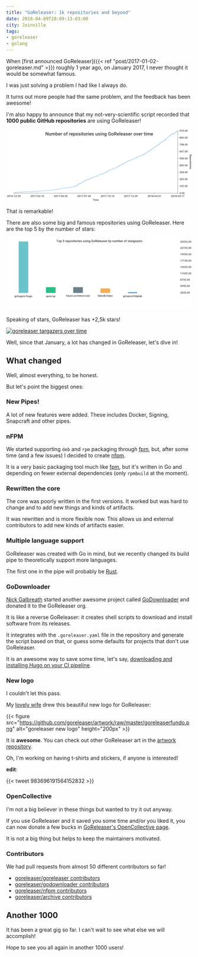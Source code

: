 ```yaml
---
title: "GoReleaser: 1k repositories and beyond"
date: 2018-04-09T20:09:13-03:00
city: Joinville
tags:
- goreleaser
- golang
---
```


When [first announced GoReleaser]({{< ref "post/2017-01-02-goreleaser.md" >}})
roughly 1 year ago, on January 2017, I never thought it would be somewhat
famous.

<!--more-->

I was just solving a problem I had like I always do.

It turns out more people had the same problem, and the feedback has been
awesome!

I'm also happy to announce that my not-very-scientific script recorded that
**1000 public GitHub repositories** are using GoReleaser!

![reposistories using GoReleaser over time](https://raw.githubusercontent.com/caarlos0/goreleaser-users/master/repos.png)

That is remarkable!

There are also some big and famous repositories using GoReleaser. Here are
the top 5 by the number of stars:

![top 5 repositories using goreleaser](https://raw.githubusercontent.com/caarlos0/goreleaser-users/master/stars.png)

Speaking of stars, GoReleaser has +2,5k stars!

[![goreleaser targazers over time](https://starcharts.herokuapp.com/goreleaser/goreleaser.svg)](https://starcharts.herokuapp.com/goreleaser/goreleaser)

Well, since that January, a lot has changed in GoReleaser, let's dive in!

## What changed

Well, almost everything, to be honest.

But let's point the biggest ones:

### New Pipes!

A lot of new features were added.
These includes Docker, Signing, Snapcraft and other pipes.

### nFPM

We started supporting `deb` and `rpm` packaging through [fpm], but, after
some time (and a few issues) I decided to create [nfpm].

It is a very basic packaging tool much like [fpm], but it's written in Go
and depending on fewer external dependencies (only `rpmbuild` at the moment).

### Rewritten the core

The core was poorly written in the first versions. It worked but was hard
to change and to add new things and kinds of artifacts.

It was rewritten and is more flexible now. This allows us and
external contributors to add new kinds of artifacts easier.

### Multiple language support

GoReleaser was created with Go in mind, but we recently changed its build
pipe to theoretically support more languages.

The first one in the pipe will probably be
[Rust](https://github.com/goreleaser/goreleaser/pull/520).

### GoDownloader

[Nick Galbreath][client9] started another awesome project called [GoDownloader]
and donated it to the GoReleaser org.

It is like a reverse GoReleaser: it creates shell scripts to download and
install software from its releases.

It integrates with the `.goreleaser.yaml` file in the repository and generate
the script based on that, or guess some defaults for projects that don't
use GoReleaser.

It is an awesome way to save some time, let's say,
[downloading and installing Hugo on your CI pipeline](https://github.com/caarlos0/carlosbecker.com/blob/master/Makefile).

### New logo

I couldn't let this pass.

My [lovely wife][carine] drew this beautiful new logo for GoReleaser:

{{< figure src="https://github.com/goreleaser/artwork/raw/master/goreleaserfundo.png" alt="goreleaser new logo" height="200px" >}}

It is **awesome**. You can check out other GoReleaser art in the
[artwork repository](https://github.com/goreleaser/artwork).

Oh, I'm working on having t-shirts and stickers, if anyone is interested!

**edit**:

{{< tweet 983696191564152832 >}}

### OpenCollective

I'm not a big believer in these things but wanted to try it out anyway.

If you use GoReleaser and it saved you some time and/or you liked it,
you can now donate a few bucks in
[GoReleaser's OpenCollective page](https://opencollective.com/goreleaser).

It is not a big thing but helps to keep the maintainers motivated.

### Contributors

We had pull requests from almost 50 different contributors so far!

- [goreleaser/goreleaser contributors](https://github.com/goreleaser/goreleaser/graphs/contributors)
- [goreleaser/godownloader contributors](https://github.com/goreleaser/godownloader/graphs/contributors)
- [goreleaser/nfpm contributors](https://github.com/goreleaser/nfpm/graphs/contributors)
- [goreleaser/archive contributors](https://github.com/goreleaser/archive/graphs/contributors)

## Another 1000

It has been a great gig so far. I can't wait to see what else we will
accomplish!

Hope to see you all again in another 1000 users!

[carine]: https://twitter.com/carinemeyer
[fpm]: https://github.com/jordansissel/fpm
[nfpm]: https://github.com/goreleaser/nfpm
[client9]: https://github.com/client9
[godownloader]: https://github.com/goreleaser/godownloader
